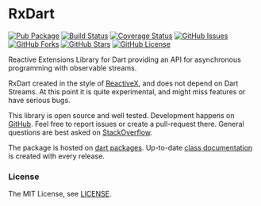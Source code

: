 RxDart
======

[![Pub Package](https://img.shields.io/pub/v/rx.svg)](https://pub.dartlang.org/packages/rx)
[![Build Status](https://travis-ci.org/renggli/dart-rx.svg)](https://travis-ci.org/renggli/dart-rx)
[![Coverage Status](https://coveralls.io/repos/renggli/dart-rx/badge.svg)](https://coveralls.io/r/renggli/dart-rx)
[![GitHub Issues](https://img.shields.io/github/issues/renggli/dart-rx.svg)](https://github.com/renggli/dart-rx/issues)
[![GitHub Forks](https://img.shields.io/github/forks/renggli/dart-rx.svg)](https://github.com/renggli/dart-rx/network)
[![GitHub Stars](https://img.shields.io/github/stars/renggli/dart-rx.svg)](https://github.com/renggli/dart-rx/stargazers)
[![GitHub License](https://img.shields.io/badge/license-MIT-blue.svg)](https://raw.githubusercontent.com/renggli/dart-rx/master/LICENSE)

Reactive Extensions Library for Dart providing an API for asynchronous programming with observable streams.

RxDart created in the style of [ReactiveX](http://reactivex.io/), and does not depend on Dart Streams. At this point it is quite experimental, and might miss features or have serious bugs.

This library is open source and well tested. Development happens on [GitHub](http://github.com/renggli/dart-rx). Feel free to report issues or create a pull-request there. General questions are best asked on [StackOverflow](http://stackoverflow.com/questions/tagged/rx+dart).

The package is hosted on [dart packages](https://pub.dartlang.org/packages/rx). Up-to-date [class documentation](https://pub.dartlang.org/documentation/rx/latest/) is created with every release.

### License

The MIT License, see [LICENSE](https://github.com/renggli/dart-rx/raw/master/LICENSE).